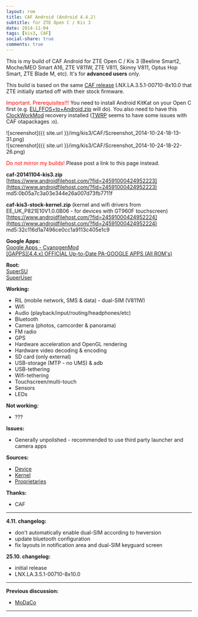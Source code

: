 ```yaml
---
layout: rom
title: CAF Android (Android 4.4.2)
subtitle: for ZTE Open C / Kis 3
date: 2014-11-04
tags: [kis3, CAF]
social-share: true
comments: true
---
```


This is my build of CAF Android for ZTE Open C / Kis 3 (Beeline Smart2, Moche/MEO Smart A16, ZTE V811W, ZTE V811, Skinny V811, Optus Hop Smart, ZTE Blade M, etc). It's for **advanced users** only.

This build is based on the same [CAF release](https://www.codeaurora.org/xwiki/bin/QAEP/release) LNX.LA.3.5.1-00710-8x10.0 that ZTE initially started off with their stock firmware.

<span style="color:#ff0000;">Important. Prerequisites!!!</span> You need to install Android KitKat on your Open C first (e.g. [EU_FFOS+to+Android.zip](https://www.androidfilehost.com/?fid=673368273298921576) will do). You also need to have this [ClockWorkMod](/devices/kis3/CWM) recovery installed ([TWRP](/devices/kis3/TWRP) seems to have some issues with CAF otapackages :o).

![screenshot]({{ site.url }}/img/kis3/CAF/Screenshot_2014-10-24-18-13-31.png)  
![screenshot]({{ site.url }}/img/kis3/CAF/Screenshot_2014-10-24-18-22-26.png)

<span style="color:#ff0000;">Do not mirror my builds!</span> Please post a link to this page instead.

**caf-20141104-kis3.zip**  
[https://www.androidfilehost.com/?fid=24591000424952223](https://www.androidfilehost.com/?fid=24591000424952223)  
md5:0b05a7c3a03e344e26a007d73fb7711f

**caf-kis3-stock-kernel.zip** (kernel and wifi drivers from EE_UK_P821E10V1.0.0B06 - for devices with GT960F touchscreen)  
[https://www.androidfilehost.com/?fid=24591000424952224](https://www.androidfilehost.com/?fid=24591000424952224)  
md5:32c116d1a7496ce0cc1a9113c405e1c9

**Google Apps:**  
[Google Apps - CyanogenMod](https://wiki.cyanogenmod.org/w/Google_Apps)  
[[GAPPS][4.4.x] OFFICIAL Up-to-Date PA-GOOGLE APPS (All ROM's)](http://forum.xda-developers.com/showthread.php?t=2397942)

**Root:**  
[SuperSU](http://download.chainfire.eu/supersu)  
[SuperUser](http://koush.com/post/superuser)

**Working:**

- RIL (mobile network, SMS & data) - dual-SIM (V811W)
- Wifi
- Audio (playback/input/routing/headphones/etc)
- Bluetooth
- Camera (photos, camcorder & panorama)
- FM radio
- GPS
- Hardware acceleration and OpenGL rendering
- Hardware video decoding & encoding
- SD card (only external)
- USB-storage (MTP - no UMS) & adb
- USB-tethering
- Wifi-tethering
- Touchscreen/multi-touch
- Sensors
- LEDs

**Not working:**

- ???

**Issues:**

- Generally unpolished - recommended to use third party launcher and camera apps

**Sources:**

- [Device](https://github.com/KonstaT/android_device_zte_kis3/tree/LNX.LA.3.5.1)
- [Kernel](https://github.com/KonstaT/android_kernel_zte_msm8610/tree/LNX.LA.3.5.1)
- [Proprietaries](https://github.com/KonstaT/proprietary_vendor_zte/tree/LNX.LA.3.5.1)

**Thanks:**

- CAF

----

**4.11. changelog:**

- don't automatically enable dual-SIM according to hwversion
- update bluetooth configuration
- fix layouts in notification area and dual-SIM keyguard screen

**25.10. changelog:**
- initial release
- LNX.LA.3.5.1-00710-8x10.0

----

**Previous discussion:**

- [MoDaCo](http://www.modaco.com/topic/373718-caf-android/)

----
